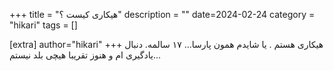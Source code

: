 +++
title = "هیکاری کیست ؟"
description = ""
date=2024-02-24
category = "hikari"
tags = []

[extra]
author="hikari"
+++
هیکاری هستم . یا شایدم همون پارسا...
۱۷ سالمه.
دنبال یادگیری ام و هنوز تقریبا هیچی بلد نیستم...
